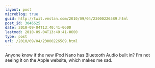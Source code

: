 ```yaml
---
layout: post
microblog: true
guid: http://twit.vmstan.com/2010/09/04/23000226589.html
post_id: 3046625
date: 2010-09-04T13:40:41-0600
lastmod: 2010-09-04T13:40:41-0600
type: post
url: /2010/09/04/23000226589.html
---
```

Anyone know if the new iPod Nano has Bluetooth Audio built in? I'm not seeing it on the Apple website, which makes me sad.
